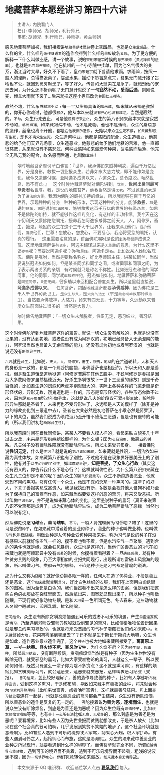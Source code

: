 # 地藏菩萨本愿经讲习 第四十六讲

> 主讲人: 内院看门人 <br />
> 校订: 李师兄，胡师兄，利行师兄 <br />
> 审核: 胡师兄，利行师兄，孙师姐，黄兰师姐 <br />

感恩地藏菩萨加被，我们接着讲`地藏菩萨本愿经`卷上第四品，也就是`众生业感品`。什么样的业，什么样的`造作身语意`的造作会得到什么样的`果报`故名`业感`。为了更方便的解释一下什么叫做业感，讲一个故事，说的`宋朝宋理宗`时候的`慧开禅师`（`黄龙禅师`的`法裔`），也就是`无门慧开禅师`，他在杭州的一个小寺院中挂单，因为他名气很大的关系，浙江当时大旱，好久不下雨了，皇帝`宋理宗`就下旨请他求雨。求雨嘛，按照一般人的理解，总得搞张桌子，摆点水果，摇动下铃铛念点咒，结果无门慧开接了旨啥也不说，就回到寮房默坐了，等了好久，传旨的太监实在是急了，就跑到他的寮房去问，为什么还不祈雨呢？无门慧开就说了一句**寂然不动，感而后通**，刚刚说完，倾盆大雨就下来了...后来就把这座小寺庙改为`护国仁王禅寺`。

寂然不动，什么东西`寂然不动`？每一个众生都具备的`如来藏`，如来藏从来都是寂然的，你开心你难过，他都很`寂然`，他从本以来就`没有开心也没有难过`，当然是寂然的。`不动`，众生行来去止，可是他`没有行来去止`，众生的第八识如来藏本来就是寂然不动的。`感而后通`，如来藏寂然不动，他不是死物，他也不是活物。众生的身语意的造作，丝毫也离不开他，都是`在他表面的造作`，无始以来`众生生死不停`，`如来藏`却`没有生死`，却也`不离众生生死`。众生造何种业，他都是慈悲的配合，众生造善业，他慈悲的给予他们天界的场景，众生造恶业，他慈悲的给予他们地狱的苦难，他一直都很慈悲，从来就没有不慈悲过，何种业感得如来藏现何种果，故名感而后通，他完全无私无我的配合，故名感而后通，也叫做`业感`！

> 尔时地藏菩萨摩诃萨白佛言：『世尊，我承佛如来威神利故，遍百千万亿世界，分是身形，救拔一切业报众生。若非如来大慈力故，即不能作如是变化。我今又蒙佛付嘱，至阿逸多成佛以来，六道众生，遣令度脱。唯然世尊，愿不有虑。』
  
这个时候地藏菩萨就对佛陀讲到，`世尊`，**世间出世间最可尊贵者**名世尊。我，是说的地藏菩萨，佛教当然是讲`无我`，不过这里的`我`是为了`讲法的方便`。我因为佛陀的威神加持的缘故，所以我能够在百千万亿的世界，示现种种的分身，种种的形体，示现这种种的分身。能够**救拔**，`救`是说的`拯救`，`拔`是说的`拔出苦难`，能够救拔这百千万亿的世界的有缘众生，如果不是佛陀的加持，就不能够作这样的变化，有这样的丰功伟绩。我今天在这个忉利天又蒙佛陀您嘱托，授命我在阿逸多成佛之前天人，人，阿修罗，畜生，饿鬼，地狱的众生在这个三千大千世界的，让我来`救拔`他们，`庇护`他们，`度脱`他们，世尊！您放心，您放心，不要担心，我必将受您的嘱托，认真的履行。
  
这里需要注意的是，前面佛陀嘱咐是说的到`弥勒菩萨`成佛之前。这里地藏菩萨讲`阿逸多`，阿逸多翻译过来是`无能胜`的意思，为什么这里不说`弥勒`呢？而要说阿逸多呢？弥勒是`姓`，阿逸多是`名`。比如说某人姓张名冠杰。佛陀是嘱咐，当然是要称名称姓，好比老师班主任，讲某位同学，当然要说张冠杰如何如何，但是某某同学和同学之间，或者同事和同事之间，为了表示两者关系的亲切，有时候就只是称名不称姓。比如张冠杰和他的同学同事。他的同事，同学就`直接称呼`他，冠杰如何如何。地藏菩萨和弥勒菩萨是`同道同修`，`亲密无间`，很多劫以来互相配合普度众生，所以这里就直接说，**阿逸多成佛以来**。
  
任何菩萨，包括地藏菩萨都要**承佛威神**，因为佛陀是三千大千世界的救世主，是`众生慈父`，是`究竟的法王`（不是`藏密喇嘛教`那种`假法王`）。当然要承佛威神，大慈力，如来有四无畏，十力等等，久远劫以来普度众生前面讲过很多的，当然是大慈力。

> 尔时佛告地藏菩萨：『一切众生未解脱者，性识无定，恶习结业，善习结果。

这个时候佛陀听到地藏菩萨这样的禀告。就说一切众生没有解脱的，也就是说没有证果的，没有达到初地，或者说没有成为阿罗汉的，初地已经具备入无余涅槃的能力，阿罗汉当然也具备入无余涅槃的能力，还没有成为初地或者阿罗汉的，也就是说还没有`断除异生性`。

`六凡`就是`异生`，比如说，`天人，人，阿修罗，畜生，饿鬼，地狱`的在六道轮转，人和天人的身形是一致的，都是一个肩膀抗脑袋，与佛菩萨也是相近的，所以天和人都是善报。但是畜生道饿鬼道地狱道（阿修罗普遍在其他五趣中，不说阿修罗是善报是因为大多数阿修罗虽然福德近天，好杀生多嗔恨故下一世下三恶道的缘故）则是千奇百怪的，比如畜生道的蜘蛛和老虎差别就很大的，实际上各种各样的飞禽走兽是奇形怪状的，异形无数，饿鬼道也是一样的，形态是奇形怪状的，各种形态你数不过来，因为是`受异形生`所以叫做异生，这就是说凡夫的阶段皆可受`异`形`生`故，断除异形异生那就是圣者了，未来再也不受异形生了，永远都是人天的模样了（除非是神力的缘故变化到三恶道中去），圣者在大乘必然是初地菩萨在小乘必然是阿罗汉，以下的果位，虽然我们说成为须陀洹乃至开悟不堕落三恶道，但是也有退转的可能的（所以我们讲初地`断除异生性`）。

所以我前段时间在跟我同修讲，某某人不要看人模人样的，看起来肤白貌美几十年过去之后，未来是异形蜘蛛蜈蚣那样的，为什么呢？因为`心肠狠毒`，做恶业的关系。凡夫俗子没有断除性障就没有断除异生性，所以未来受异形身。
  
接着佛陀说**性识无定**，什么是`性识`？就是说的`第八识如来藏`，如来藏就是性识，一切法依如来藏为真性体故。如来藏第八识也有了别性，不过他不是在现象界好恶美丑上的了别性，他有对于`众生心行的了别性`，如`维摩诘经`讲，**知是菩提，了众生心行故**（其实这话有密义的，你告诉我什么不是心行？）这样就叫做性识，为什么第八识如来藏在众生凡夫位却是不定的呢？因为众生的`第八识受熏习`，众生不断的造善恶业，他就受到不同的熏习。没有任何一个众生，他是不变的受某一种熏习的。这辈子的好人，下辈子善报实现成富贵人，我见我执没有断，多数是会视其他人刍狗不如乃至为了保持自己的富贵而作恶，如来藏当然要受这样的恶的熏习，将来又受恶报。所以叫做`性识无定`，并不是说如来藏心体的变化，这里是说种子的熏习（真正来说第八识不受熏那是成佛了，成为初地断除异生性，成为二地菩萨断除了恶缘，当然也可以说有定）。

然后佛陀说**恶习结业，善习结果**，`恶习`，一般人肯定理解为习惯吧？错了！这里的习是说的`种子`，在如来藏中潜藏着的恶业的种子，善业的种子也叫做业种，也叫做`习气`也叫做`随眠`。叫做业种是从何种业受何种果报来讲。称为习气是说的种子在没有感果以前就好像空气一样的，摸不着也看不着，但是水汽空气一旦聚集，遇到合适的条件也就是缘，就会狂风暴雨，众生也是这样的，当他们的善恶业的`习气`在如来藏也就是阿赖耶识中没有`感果`的时候，你摸得着看得着？一旦`遇缘感果`，就有种种贫穷贵贱的现象，乃至大家相似的业报共同现行，出现所谓疾雷破山风震海的现象，所以叫做习气。类似云气的解释，不论是种子还是习气都是譬喻的说法。

那为什么又称为`随眠`？就好像动物冬眠一样的，任何人在造了何种业，不管是善业还是恶业，这个`如来藏`就`受`到`熏习`，好比白色丝织的衣服，我们在上面用白线绣很多的图案。因为全部是白色的，我们当然看不出来是怎么样的图案，但是我们把这些白色的衣服放在染缸里面去，然后拿出来，图案就显现出来了，所以种子也叫做随眠，不现行就好像动物冬眠，是和`大地`呈一色所谓无色。冬去春来，这些动物就从冬眠中醒过来，活蹦乱跳，故名随眠。

`恶习结业`，众生没有断除贪嗔痴烦恼遇到可乐的或者不可乐的境遇，产生`杀盗淫妄`就是`境习`，乃至遇到邪师受邪师的教唆就受到邪见的熏习，比如信奉唯物论毁谤因果就是邪见的熏习导致的，也就是将来受恶报的习气种子潜藏在他们的如来藏中。`如来藏`譬如`大地`，花果凋零落到哪里去了？还不就是生于斯长于斯的大地嘛，众生也是如此，造作恶业恶业造作完了，这个`种子`也被大地如来藏所接受了。**离离原上草，一岁一枯荣。野火烧不尽，春风吹又生**，为什么烧不尽？因为`种生现`，`现熏种`，所以`恶习结业`，没有断除烦恼，贪嗔痴烦恼当然是有种子（因为生生世世没有断除无明，就受邪见的熏习，比如大家受唯物论的熏习，人就这么一辈子，所以要如何如何，既然只有这么一辈子你为啥不多贪点？这不就是熏习嘛），有这样的烦恼比如贪嗔痴等习气，就会造恶业，造恶业就受恶报，这样叫做恶习结业（受报）。
  
`善习结果`，就比较好理解了，善的造作导致善的种子，比如有人学佛听`布施得富贵`，受到这样的熏习，于是修布施，导致如来藏中有善报的业种，将来就会称为`可爱的异熟果报`（比如来世富贵，或者晚年富贵），这样就是善习结果。和上面`恶习结业`要连在一起读，也就是说善恶业的熏习都会产生结果，众生没有断除烦恼，所以善恶业的造作是反复的无一定的。
  
佛陀接着说**为善为恶，逐境而生**，也就是说众生没有断除烦恼，到底是为善还是为恶呢？因为众生位既有`烦恼种子`，比如`根本烦恼贪嗔痴`等等，也有`善十一心所有法`比如`无贪，无嗔等`的，那么到底是为善还是为恶呢？要看境界，比如有些人因为先世业报而贫贱就想改变，于是杀人放火（比如现在这个社会真的很可怕啊，几乎发展到笑贫不笑娼的地步了，这个社会环境就是恶缘啊）。比如有些人遇到不可乐的境界被人家骂，就嗔心大起，跟人家拼命。有些人遇到可怜之人，起怜悯心而布施，这就是`逐境而生`。众生的如来藏中善恶业的业种之所以现行，就要看遇到什么样的境界了。而佛菩萨就完全不同，所谓`超越境界心能转物`，遇到可乐的境界而不贪着，遇到不可乐的境界而不起嗔，粗浅的说波澜不惊，因为`一切境界唯心`。他们究竟转依如来藏故，`如来藏本身无境界`故。

> 本文来源于 QQ 唯识群， 欢迎诸位学人点击 **[联系我们](https://mp.weixin.qq.com/s/lZCfWjmLjgNR165Tx4_bCQ)** 加入。
